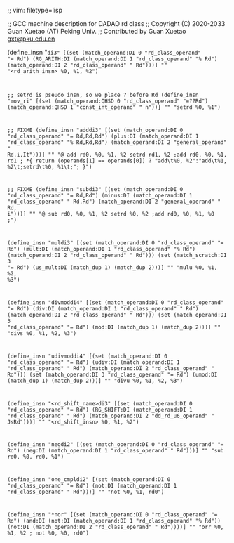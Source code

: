 ;; vim: filetype=lisp

;; GCC machine description for DADAO rd class
;; Copyright (C) 2020-2033 Guan Xuetao (AT) Peking Univ.
;; Contributed by Guan Xuetao <gxt@pku.edu.cn>

(define_insn "<code>di3"
  [(set          (match_operand:DI 0 "rd_class_operand" "=   Rd")
    (RG_ARITH:DI (match_operand:DI 1 "rd_class_operand" "%   Rd")
                 (match_operand:DI 2 "rd_class_operand" "    Rd")))]
	""
	"<rd_arith_insn>	%0, %1, %2")

;; setrd is pseudo insn, so we place ? before Rd
(define_insn "mov_ri<mode>"
  [(set (match_operand:QHSD 0 "rd_class_operand"  "=??Rd")
        (match_operand:QHSD 1 "const_int_operand" "    n"))]
	""
	"setrd	%0, %1")

;; FIXME
(define_insn "adddi3"
  [(set      (match_operand:DI 0 "rd_class_operand"	"= Rd,Rd,Rd")
    (plus:DI (match_operand:DI 1 "rd_class_operand"	"% Rd,Rd,Rd")
             (match_operand:DI 2 "general_operand"	"  Rd,i,It")))]
	""
	"@
	add	rd0, %0, %1, %2
	setrd	rd1, %2	\;add	rd0, %0, %1, rd1	\;
	*{ return (operands[1] == operands[0]) ? \"add\t%0, %2\":\"add\t%1, %2\t\;setrd\t%0, %1\t\;\"; }")

;; FIXME
(define_insn "subdi3"
  [(set       (match_operand:DI 0 "rd_class_operand"	"= Rd,Rd")
    (minus:DI (match_operand:DI 1 "rd_class_operand"	"  Rd,Rd")
              (match_operand:DI 2 "general_operand"	"  Rd, i")))]
	""
	"@
	sub	rd0, %0, %1, %2
	setrd	%0, %2	\;add	rd0, %0, %1, %0	\;")

(define_insn "muldi3"
  [(set      (match_operand:DI 0 "rd_class_operand" "= Rd")
    (mult:DI (match_operand:DI 1 "rd_class_operand" "% Rd")
             (match_operand:DI 2 "rd_class_operand" "  Rd")))
   (set      (match_scratch:DI 3                    "= Rd")
             (us_mult:DI (match_dup 1) (match_dup 2)))]
	""
	"mulu	%0, %1, %2, %3")

(define_insn "divmoddi4"
  [(set     (match_operand:DI 0 "rd_class_operand" "= Rd")
    (div:DI (match_operand:DI 1 "rd_class_operand" "  Rd")
            (match_operand:DI 2 "rd_class_operand" "  Rd")))
   (set     (match_operand:DI 3 "rd_class_operand" "= Rd")
            (mod:DI (match_dup 1) (match_dup 2)))]
	""
	"divs	%0, %1, %2, %3")

(define_insn "udivmoddi4"
  [(set      (match_operand:DI 0 "rd_class_operand" "= Rd")
    (udiv:DI (match_operand:DI 1 "rd_class_operand" "  Rd")
             (match_operand:DI 2 "rd_class_operand" "  Rd")))
   (set      (match_operand:DI 3 "rd_class_operand" "= Rd")
             (umod:DI (match_dup 1) (match_dup 2)))]
	""
	"divu	%0, %1, %2, %3")

(define_insn "<rd_shift_name>di3"
  [(set          (match_operand:DI 0 "rd_class_operand" "=   Rd")
    (RG_SHIFT:DI (match_operand:DI 1 "rd_class_operand" "    Rd")
                 (match_operand:DI 2 "dd_rd_u6_operand" "  JsRd")))]
	""
	"<rd_shift_insn>	%0, %1, %2")

(define_insn "negdi2"
  [(set     (match_operand:DI 0 "rd_class_operand" "= Rd")
    (neg:DI (match_operand:DI 1 "rd_class_operand" "  Rd")))]
	""
	"sub	rd0, %0, rd0, %1")

(define_insn "one_cmpldi2"
  [(set     (match_operand:DI 0 "rd_class_operand" "= Rd")
    (not:DI (match_operand:DI 1 "rd_class_operand" "  Rd")))]
	""
	"not	%0, %1, rd0")

(define_insn "*nor"
  [(set             (match_operand:DI 0 "rd_class_operand" "=   Rd")
    (and:DI (not:DI (match_operand:DI 1 "rd_class_operand" "%   Rd"))
            (not:DI (match_operand:DI 2 "rd_class_operand" "    Rd"))))]
	""
	"orr	%0, %1, %2	\;	not	%0, %0, rd0")
